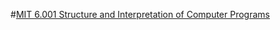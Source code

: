 #[MIT 6.001 Structure and Interpretation of Computer Programs][1]

[1]: http://ocw.mit.edu/courses/electrical-engineering-and-computer-science/6-001-structure-and-interpretation-of-computer-programs-spring-2005/
